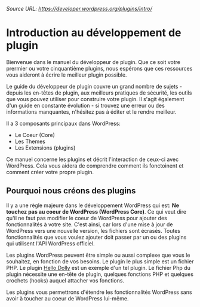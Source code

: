 *Source URL: https://developer.wordpress.org/plugins/intro/*

# Introduction au développement de plugin

Bienvenue dans le manuel du développeur de plugin. Que ce soit votre prermier ou
votre cinquantième plugins, nous espérons que ces ressources vous aideront à
écrire le meilleur plugin possible.

Le guide du développeur de plugin couvre un grand nombre de sujets - depuis les
en-têtes de plugin, aux meilleurs pratiques de sécurité, les outils que vous
pouvez utiliser pour construire votre plugin. Il s'agit également d'un guide
en constante évolution - si trouvez une erreur ou des informations manquantes,
n'hésitez pas à éditer et le rendre meilleur.

Il a 3 composants principaux dans WordPress:
- Le Coeur (Core)
- Les Themes
- Les Extensions (plugins)

Ce manuel concerne les plugins et décrit l'interaction de ceux-ci avec WordPress.
Cela vous aidera de comprendre comment ils fonctoinent et comment créer votre
propre plugin.

## Pourquoi nous créons des plugins

Il y a une règle majeure dans le développement WordPress qui est: **Ne touchez
pas au coeur de WordPress (WordPress Core)**. Ce qui veut dire qu'il ne faut pas
modifier le coeur de WordPress pour ajouter des fonctionnalités à votre site.
C'est ainsi, car lors d'une mise à jour de WordPress vers une nouvelle version,
les fichiers sont écrasés. Toutes fonctionnalités que vous voulez ajouter doit
passer par un ou des plugins qui utilisent l'API WordPress officiel.

Les plugins WordPress peuvent être simple ou aussi complexe que vous le souhaitez,
en fonction de vos besoins. Le plugin le plus simple est un fichier PHP.
Le plugin [Hello Dolly][0] est un exemple d'un tel plugin.
Le fichier Php du plugin nécessite une en-tête de plugin, quelques fonctions PHP
et quelques crochets (hooks) auquel attacher vos fonctions.

[0]: https://wordpress.org/plugins/hello-dolly/

Les plugins vous permettrons d'étendre les fonctionnalités WordPress sans avoir
à toucher au coeur de WordPress lui-même.
